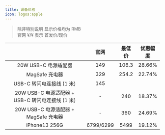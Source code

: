 ```yaml
---
title: 设备价格
icon: logos:apple
---
```


> 除非特别说明 显示价格均为 RMB  
> 官网 ¥/¥ 表示 首发价/现价

||官网|最低价|优惠幅度|
|:---:|:---:|:---:|:---:|
|20W USB-C 电源适配器| 149|106.3|28.66%|
|MagSafe 充电器|329|254.2|22.74%|
|USB-C 转闪电连接线 (1 米)|145|||
|20W USB-C 电源适配器 + USB-C 转闪电连接线 (1 米)|-| 240|18.37%|
|20W USB-C 电源适配器 + MagSafe 充电器|-| 360|24.69%|
|iPhone13 256G|6799/6299|5499|19.12%|
